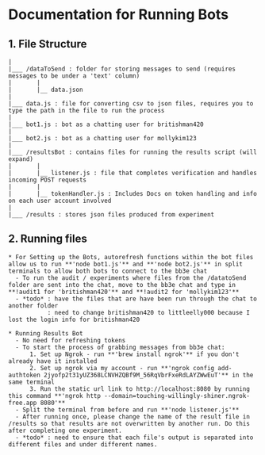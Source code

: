 # Documentation for Running Bots

## 1. File Structure
    |
    |___ /dataToSend : folder for storing messages to send (requires messages to be under a 'text' column)
    |       |
    |       |__ data.json
    |
    |___ data.js : file for converting csv to json files, requires you to type the path in the file to run the process
    |
    |___ bot1.js : bot as a chatting user for britishman420
    |
    |___ bot2.js : bot as a chatting user for mollykim123
    |
    |___ /resultsBot : contains files for running the results script (will expand)
    |       |
    |       |__ listener.js : file that completes verification and handles incoming POST requests
    |       |
    |       |__ tokenHandler.js : Includes Docs on token handling and info on each user account involved
    |
    |___ /results : stores json files produced from experiment

## 2. Running files

    * For Setting up the Bots, autorefresh functions within the bot files allow us to run **'node bot1.js'** and **'node bot2.js'** in split terminals to allow both bots to connect to the bb3e chat
      - To run the audit / experiments where files from the /datatoSend folder are sent into the chat, move to the bb3e chat and type in **!audit1 for 'britishman420'** and **!audit2 for 'mollykim123'**
      - *todo* : have the files that are have been run through the chat to another folder
               : need to change britishman420 to littleelly000 because I lost the login info for britishman420

    * Running Results Bot
      - No need for refreshing tokens
      - To start the process of grabbing messages from bb3e chat:
          1. Set up Ngrok - run **'brew install ngrok'** if you don't already have it installed
          2. Set up ngrok via my account - run **'ngrok config add-authtoken 2jyofp2t31yUZ368LCNVHZQBf9M_56RqVbrFxeRdLAYZWwEuT'** in the same terminal
          3. Run the static url link to http://localhost:8080 by running this command **'ngrok http --domain=touching-willingly-shiner.ngrok-free.app 8080'**
      - Split the terminal from before and run **'node listener.js'**
      - After running once, please change the name of the result file in /results so that results are not overwritten by another run. Do this after completing one experiment. 
      - *todo* : need to ensure that each file's output is separated into different files and under different names. 
